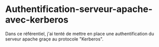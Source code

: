 # Authentification-serveur-apache-avec-kerberos
Dans ce référentiel, j'ai tenté de mettre en place une authentification du serveur apache graçe au protocole "Kerberos".
